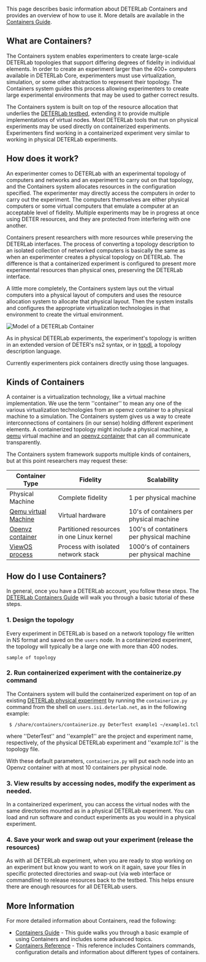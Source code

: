 This page describes basic information about DETERLab Containers and provides an overview of how to use it. More details are available in the <a href="/containers/containers-guide/">Containers Guide</a>.

## What are Containers?
The Containers system enables experimenters to create large-scale DETERLab topologies that support differing degrees of fidelity in individual elements.  In order to create an experiment larger than the 400+ computers available in DETERLab Core, experimenters must use virtualization, simulation, or some other abstraction to represent their topology.  The Containers system guides this process allowing experimenters to create large experimental environments that may be used to gather correct results.

The Containers system is built on top of the resource allocation that underlies the <a href="http://www.isi.deterlab.net">DETERLab testbed</a>, extending it to provide multiple implementations of virtual nodes. Most DETERLab tools that run on physical experiments may be used directly on containerized experiments.  Experimenters find working in a containerized experiment very similar to working in physical DETERLab experiments.

## How does it work?

An experimenter comes to DETERLab with an experimental topology of computers and networks and an experiment to carry out on that topology, and the Containers system allocates resources in the configuration specified.  The experimenter may directly access the computers in order to carry out the experiment.  The computers themselves are either physical computers or some virtual computers that emulate a computer at an acceptable level of fidelity.  Multiple experiments may be in progress at once using DETER resources, and they are protected from interfering with one another.

Containers present researchers with more resources while preserving the DETERLab interfaces. The process of converting a topology description to an isolated collection of networked computers is basically the same as when an experimenter creates a physical topology on DETERLab.  The difference is that a containerized experiment is configured to present more experimental resources than physical ones, preserving the DETERLab interface.

A little more completely, the Containers system lays out the virtual computers into a physical layout of computers and uses the resource allocation system to allocate that physical layout.  Then the system installs and configures the appropriate virtualization technologies in that environment to create the virtual environment.

![Model of a DETERLab Container](img/container-model.png)

As in physical DETERLab experiments, the experiment's topology is written in an extended version of DETER's ns2 syntax, or in <a href="http://fedd.deterlab.net/wiki/TopDl">topdl</a>, a topology description language.  

Currently experimenters pick containers directly using those languages.

## Kinds of Containers

A container is a virtualization technology, like a virtual machine implementation.  We use the term ''container'' to mean any one of the various virtualization technologies from an openvz container to a physical machine to a simulation.  The Containers system gives us a way to create interconnections of containers (in our sense) holding different experiment elements.  A containerized topology might include a physical machine, a <a href="http://wiki.qemu.org/Main_Page">qemu</a> virtual machine and an <a href="http://openvz.org">openvz container</a> that can all communicate transparently.

The Containers system framework supports multiple kinds of containers, but at this point researchers may request these:

| Container Type | Fidelity | Scalability |
| -------------- | -------- | ----------- |
| Physical Machine | Complete fidelity | 1 per physical machine |
| <a href="http://wiki.qemu.org/Main_Page">Qemu virtual Machine</a> | Virtual hardware | 10's of containers per physical machine |
| <a href="http://openvz.org">Openvz container</a> | Partitioned resources in one Linux kernel | 100's of contatiners per physical machine |
| <a href="http://wiki.virtualsquare.org/wiki/index.php/Introduction#View_OS">ViewOS process</a> | Process with isolated network stack | 1000's of containers per physical machine | 

## How do I use Containers?

In general, once you have a DETERLab account, you follow these steps. The <a href="/containers/containers-guide/">DETERLab Containers Guide</a> will walk you through a basic tutorial of these steps.

### 1. Design the topology
Every experiment in DETERLab is based on a network topology file written in NS format and saved on the ```users``` node. In a containerized experiment, the topology will typically be a large one with more than 400 nodes.

```
sample of topology
```

### 2. Run containerized experiment with the containerize.py command

The Containers system will build the containerized experiment on top of an existing <a href="/core/core-guide/"> DETERLab physical experiment</a> by running the ```containerize.py``` command from the shell on ```users.isi.deterlab.net```, as in the following example:
```
 $ /share/containers/containerize.py DeterTest example1 ~/example1.tcl 
```
where ''DeterTest'' and ''example1'' are the project and experiment name, respectively, of the physical DETERLab experiment and ''example.tcl'' is the topology file.

With these default parameters, ```containerize.py``` will put each node into an  Openvz container with at most 10 containers per physical node.

### 3. View results by accessing nodes, modify the experiment as needed.
In a containerized experiment, you can access the virtual nodes with the same directories mounted as in a physical DETERLab experiment. You can load and run software and conduct experiments as you would in a physical experiment. 

### 4. Save your work and swap out your experiment (release the resources)
As with all DETERLab experiment, when you are ready to stop working on an experiment but know you want to work on it again, save your files in specific protected directories and swap-out (via web interface or commandline) to release resources back to the testbed. This helps ensure there are enough resources for all DETERLab users.
 
## More Information
For more detailed information about Containers, read the following:

* <a href="/containers/containers-guide/">Containers Guide</a> - This guide walks you through a basic example of using Containers and includes some advanced topics.
* <a href="/containers/containers-reference/">Containers Reference</a> - This reference includes Containers commands, configuration details and information about different types of containers.
